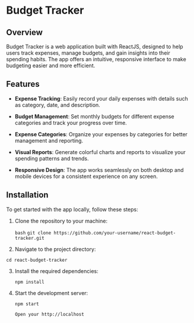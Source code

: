 # Budget Tracker

## Overview

Budget Tracker is a web application built with ReactJS, designed to help users track expenses, manage budgets, and gain insights into their spending habits. The app offers an intuitive, responsive interface to make budgeting easier and more efficient.

## Features

- **Expense Tracking**: Easily record your daily expenses with details such as category, date, and description.
- **Budget Management**: Set monthly budgets for different expense categories and track your progress over time.
- **Expense Categories**: Organize your expenses by categories for better management and reporting.

- **Visual Reports**: Generate colorful charts and reports to visualize your spending patterns and trends.

- **Responsive Design**: The app works seamlessly on both desktop and mobile devices for a consistent experience on any screen.

## Installation

To get started with the app locally, follow these steps:

1. Clone the repository to your machine:

   `bash`
   `git clone https://github.com/your-username/react-budget-tracker.git`

2. Navigate to the project directory:

`cd react-budget-tracker`

3. Install the required dependencies:

   `npm install`

4. Start the development server:

   `npm start`

   `Open your http://localhost`
